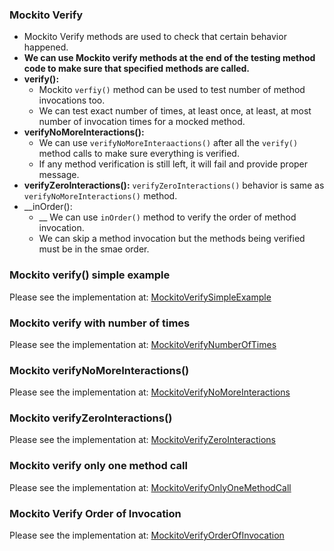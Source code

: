 ### Mockito Verify
* Mockito Verify methods are used to check that certain behavior happened.
* __We can use Mockito verify methods at the end of the testing method code to make sure that specified methods are called.__
* __verify():__
    * Mockito `verfiy()` method can be used to test number of method invocations too.
    * We can test exact number of times, at least once, at least, at most number of invocation times for a mocked method.
* __verifyNoMoreInteractions():__
    * We can use `verifyNoMoreInteraactions()` after all the `verify()` method calls to make sure everything is verified.
    * If any method verification is still left, it will fail and provide proper message.
* __verifyZeroInteractions():__ `verifyZeroInteractions()` behavior is same as `verifyNoMoreInteractions()` method.
* __inOrder():
    * __ We can use `inOrder()` method to verify the order of method invocation.
    * We can skip a method invocation but the methods being verified must be in the smae order.


### Mockito verify() simple example
Please see the implementation at: [MockitoVerifySimpleExample](../Mockito_Verify/MockitoVerifySimpleExample.java)


### Mockito verify with number of times
Please see the implementation at: [MockitoVerifyNumberOfTimes](../Mockito_Verify/MockitoVerifyNumberOfTimes.java)


### Mockito verifyNoMoreInteractions()
Please see the implementation at: [MockitoVerifyNoMoreInteractions](../Mockito_Verify/MockitoVerifyNoMoreInteractions.java)


### Mockito verifyZeroInteractions()
Please see the implementation at: [MockitoVerifyZeroInteractions](../Mockito_Verify/MockitoVerifyZeroInteractions.java)


### Mockito verify only one method call
Please see the implementation at: [MockitoVerifyOnlyOneMethodCall](../Mockito_Verify/MockitoVerifyOnlyOneMethodCall.java)


### Mockito Verify Order of Invocation
Please see the implementation at: [MockitoVerifyOrderOfInvocation](../Mockito_Verify/MockitoVerifyOrderOfInvocation.java)


